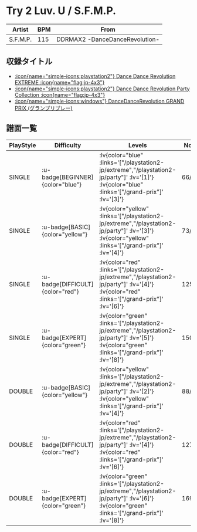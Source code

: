 # Try 2 Luv. U / S.F.M.P.

|Artist|BPM|From|
|------|---|----|
|S.F.M.P.|115|DDRMAX2 -DanceDanceRevolution-|

## 収録タイトル

- [ :icon{name="simple-icons:playstation2"} Dance Dance Revolution EXTREME :icon{name="flag:jp-4x3"} ](/playstation2-jp/extreme)
- [ :icon{name="simple-icons:playstation2"} Dance Dance Revolution Party Collection :icon{name="flag:jp-4x3"} ](/playstation2-jp/party)
- [ :icon{name="simple-icons:windows"} DanceDanceRevolution GRAND PRIX (グランプリプレー)](/grand-prix)

## 譜面一覧

|PlayStyle|Difficulty|Levels|Notes|Movie|
|---------|----------|------|-----|-----|
|SINGLE| :u-badge[BEGINNER]{color="blue"} | :lv{color="blue" :links='["/playstation2-jp/extreme","/playstation2-jp/party"]' :lv='[1]'}  :lv{color="blue" :links='["/grand-prix"]' :lv='[3]'} |66/0||
|SINGLE| :u-badge[BASIC]{color="yellow"} | :lv{color="yellow" :links='["/playstation2-jp/extreme","/playstation2-jp/party"]' :lv='[3]'}  :lv{color="yellow" :links='["/grand-prix"]' :lv='[4]'} |73/17||
|SINGLE| :u-badge[DIFFICULT]{color="red"} | :lv{color="red" :links='["/playstation2-jp/extreme","/playstation2-jp/party"]' :lv='[4]'}  :lv{color="red" :links='["/grand-prix"]' :lv='[6]'} |125/16||
|SINGLE| :u-badge[EXPERT]{color="green"} | :lv{color="green" :links='["/playstation2-jp/extreme","/playstation2-jp/party"]' :lv='[5]'}  :lv{color="green" :links='["/grand-prix"]' :lv='[8]'} |150/30||
|DOUBLE| :u-badge[BASIC]{color="yellow"} | :lv{color="yellow" :links='["/playstation2-jp/extreme","/playstation2-jp/party"]' :lv='[2]'}  :lv{color="yellow" :links='["/grand-prix"]' :lv='[4]'} |88/7||
|DOUBLE| :u-badge[DIFFICULT]{color="red"} | :lv{color="red" :links='["/playstation2-jp/extreme","/playstation2-jp/party"]' :lv='[4]'}  :lv{color="red" :links='["/grand-prix"]' :lv='[6]'} |127/10||
|DOUBLE| :u-badge[EXPERT]{color="green"} | :lv{color="green" :links='["/playstation2-jp/extreme","/playstation2-jp/party"]' :lv='[6]'}  :lv{color="green" :links='["/grand-prix"]' :lv='[8]'} |169/12||
